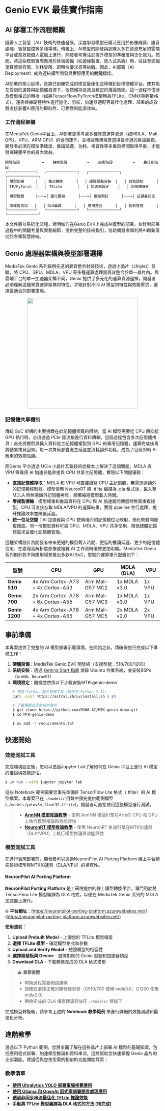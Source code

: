 # Genio EVK 最佳實作指南


## AI 部署工作流程概觀

隨著人工智慧（AI）技術的快速發展，深度學習模型已廣泛應用於影像辨識、語音處理、智慧監控等多種場域。傳統上，AI模型的開發與訓練大多在資源充足的雲端平台或高效能個人電腦上進行，開發者可專注於提升模型的準確度與泛化能力。然而，將這些模型實際應用於終端設備（如邊緣裝置、嵌入式系統）時，往往會面臨運算資源有限、功耗受限、即時性要求高等挑戰。因此，AI部署（AI Deployment）成為連結模型開發與實際應用的關鍵橋樑。

AI部署的核心目標，是將已訓練完成的模型最佳化並移植到目標硬體平台，使其能在受限的運算與記憶體資源下，依然維持高效且穩定的推論效能。這一過程不僅涉及模型格式的轉換（如將TensorFlow/PyTorch模型轉為TFLite、ONNX等輕量格式），還需根據硬體特性進行量化、剪枝、加速器適配等最佳化處理。部署的成效將直接影響AI應用的即時性、可靠性與能源效率。

### 工作流程架構

在MediaTek Genio平台上，AI部署更需考慮多種異質運算資源（如MDLA、Mali GPU、VPU、ARM CPU）的協同運作，並根據應用場景選擇最合適的推論路徑。開發者必須在模型準確度、推論延遲、功耗、相容性等多重目標間取得平衡，才能發揮硬體平台的最大效益。

```
開發階段          →    轉換階段         →    部署階段         →    最佳化階段
┌─────────────┐   ┌──────────────┐   ┌──────────────┐   ┌──────────────┐
│ 模型訓練     │   │ 格式轉換      │   │ 硬體驅動安裝  │   │ 效能調校      │
│ TF/PyTorch  │   │ TFLite       │   │ 加速器設定    │   │ 記憶體優化    │
│ 模型驗證     │───→│ 量化壓縮      │───→│ 推論測試      │───→│ 延遲最佳化    │
│ 準確度測試   │   │ DLA編譯      │   │ 應用整合      │   │ 能耗管理      │
└─────────────┘   └──────────────┘   └──────────────┘   └──────────────┘
```


本文件將以系統化流程，說明如何在Genio EVK上完成AI模型的部署，並針對部署過程中的關鍵考量與實務細節，提供完整的技術指引，協助開發者順利將AI創新落地於各類智慧終端。

## Genio 處理器架構與模型部署選擇

MediaTek Genio 系列採用先進的異質整合封裝技術，透過小晶片（chiplet）互聯，將 CPU、GPU、MDLA、VPU 等多種運算處理器高效整合於單一晶片內。與雲端平台的單一加速器架構不同，Genio 提供了多元化的運算資源選擇，開發者必須理解這種異質運算架構的特性，才能針對不同 AI 模型的特性與效能需求，選擇最適合的部署策略。

<div align="center">
<img src="https://github.com/R300-AI/MTK-genio-demo/blob/main/docs/images/UCIe-diagram.jpg" width="360"/>
</div>

### 記憶體共享機制

傳統 SoC 架構的主要挑戰在於記憶體頻寬的限制。當 AI 模型需要從 CPU 轉交給 GPU 執行時，必須透過 PCIe 匯流排進行資料傳輸，這個過程包含多次記憶體拷貝：首先將模型與輸入資料從主記憶體複製到 GPU 的專用記憶體，運算完成後再將結果拷貝回來。每一次拷貝都會產生延遲並消耗額外功耗，成為了目前即時 AI 應用的效能瓶頸。

而Genio 平台透過 UCIe 小晶片互聯技術從根本上解決了這個問題。MDLA 與 VPU 等專用 AI 加速器能直接與 CPU 共享主記憶體，實現以下關鍵優勢：

- **直接記憶體存取**：MDLA 和 VPU 可直接讀寫 CPU 主記憶體，無需透過額外的記憶體控制器。模型使用 NeuronRT 將 .tflite 編譯為 .dla 格式後，載入至 MDLA 時無需額外記憶體拷貝，顯著縮短模型載入時間。
- **零複製傳輸**：模型權重和推論資料在 CPU 與 AI 加速器間傳遞時無需重複複製，CPU 可直接存取 MDLA/VPU 的運算結果，實現 pipeline 並行處理，提升推論效率並降低延遲。
- **統一位址空間**：AI 加速器與 CPU 使用相同的記憶體位址映射，簡化軟體開發複雜度。同一份模型資料可被 CPU、MDLA、VPU 共享使用，降低總體記憶體需求並優化記憶體管理。

這種架構設計為開發者帶來更短的模型載入時間、更低的推論延遲、更少的記憶體佔用，在處理高解析度影像或複雜 AI 工作流時優勢更加明顯。MediaTek Genio 系列則針對不同應用場景推出多款AI SoC，型號的運算單元配置如下：

| 型號         | CPU                                 | GPU                | MDLA (DLA)         | VPU         |
|--------------|-------------------------------------|--------------------|--------------------|-------------|
| **Genio 510**| 4x Arm Cortex-A73 + 4x Cortex-A53   | Arm Mali-G57 MC2   | 1x MDLA v3.0       | 1x VPU      |
| **Genio 700**| 2x Arm Cortex-A78 + 6x Cortex-A55   | Arm Mali-G57 MC3   | 1x MDLA v3.0       | 1x VPU      | 
| **Genio 1200**| 4x Arm Cortex-A78 + 4x Cortex-A55  | Arm Mali-G57 MC5   | 2x MDLA v2.0       | 2x VPU      | 





## 事前準備

本專案提供了完整的 AI 模型部署示範環境。在開始之前，請確保您已完成以下準備工作：

1. **硬體設備**：MediaTek Genio EVK 開發板（支援型號：510/700/1200）
2. **系統安裝**：透過 [Getting Start 指南](https://github.com/R300-AI/MTK-genio-demo/blob/main/docs/getting_start_with_ubuntu_zh.md) 燒錄 Ubuntu 作業系統，並安裝BSPs（`ArmNN`、`NeuronRT`）
3. **環境設定**：開機並依照以下步驟安裝MTK-genio-demo
    ```bash
    # 安裝 Python 套件管理工具（需使用 Python 3.12）
    curl -LsSf https://astral.sh/uv/install.sh | sh  
    ```
    ```bash
    # 下載專案並安裝相依套件
    $ git clone https://github.com/R300-AI/MTK-genio-demo.git
    $ cd MTK-genio-demo

    $ uv add -r requirements.txt  
    ```

## 快速開始

### 效能測試工具

完成環境設定後，您可以透過Jupyter Lab了解如何在 Genio 平台上進行 AI 模型的推論與效能評估。

```bash
$ uv run --with jupyter jupyter lab
```

這些 Notebook 範例需要您事先準備好 TensorFlow Lite 格式（.tflite）的 AI 模型檔案。本專案已在 `./models/` 目錄中預先提供範例模型(`./models/yolov8n_float32.tflite`)，開發者可直接使用這些模型進行測試。

> - **[ArmNN 模型推論教學](./notebook/armnn_benchmark.ipynb)** - 使用 ArmNN 推論引擎在Arm的 CPU 和 GPU 上執行模型推論與效能評估
> - **[NeuronRT 模型推論教學](./notebook/neuronrt_benchmark.ipynb)** - 使用 NeuronRT 推論引擎在MTK加速器（DLA/VPU）上執行模型推論與效能評估 

### 模型測試工具

在進行實際部署前，開發者可以透過NeuronPilot AI Porting Platform 線上平台預先驗證模型與MTK加速器（DLA/VPU）的相容性。

#### NeuronPilot AI Porting Platform

**NeuronPilot Porting Platform** 是工研院提供的線上模型轉換平台，專門用於將 TensorFlow Lite 模型編譯為 DLA 格式，以便在 MediaTek Genio 系列的 MDLA 加速器上運行。

🌐 **平台網址**：[https://neuronpilot-porting-platform.azurewebsites.net/](https://neuronpilot-porting-platform.azurewebsites.net/)

**使用流程**：
1. **Upload Prebuilt Model** - 上傳您的 TFLite 模型檔案
2. **選擇 TFLite 模型** - 確認模型格式和參數
3. **Upload and Verify Model** - 驗證模型的相容性
4. **選擇開發板與 Device** - 選擇對應的 Genio 型號和加速器類型
5. **Download DLA** - 下載轉換完成的 DLA 格式模型

> ⚠️ **重要提醒**
> - 轉換過程需要網路連線
> - 請確認選擇正確的開發板型號（G510/700 使用 mdla3.0，G1200 使用 mdla2.0）
> - 轉換完成的 DLA 檔案建議存放在 `./models/` 目錄下

完成模型轉換後，請參考上述的 **Notebook 教學範例** 來進行詳細的效能測試和最佳化分析。

## 進階教學

透過以下 Python 範例，您將全面了解在這些晶片上部署 AI 模型的基礎知識，包括應用程式部署、加速模型推論和資料串流。這將幫助您快速掌握 Genio 晶片的全部潛能。建議從與您使用案例相似的功能開始探索：

### 教學清單

* **[使用 Ultralytics YOLO 部署電腦視覺應用](https://github.com/R300-AI/MTK-genio-demo/blob/main/docs/demo/ultralytics_tutorial.md)**
* **[使用 Ollama 和 OpenAI 函式庫部署語言處理應用](https://github.com/R300-AI/MTK-genio-demo/blob/main/docs/demo/ollama_and_openai_whisper_tutorial.md)**
* **[透過非同步串流最佳化 TFLite 推論效能](https://github.com/R300-AI/MTK-genio-demo/blob/main/docs/demo/async_streaming_tutorial.md)**
* **手動將 TFLite 模型編譯為 DLA 格式的方法 (待完成)**